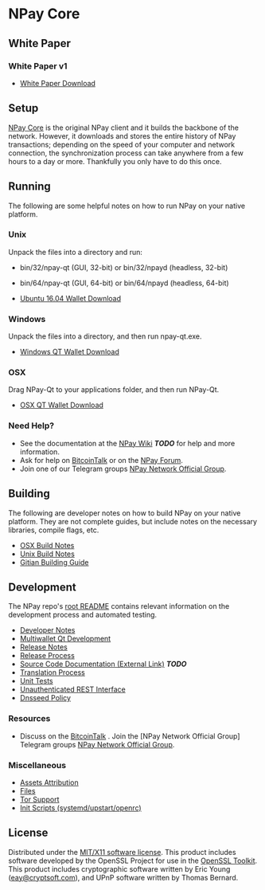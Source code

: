 NPay Core
=====================


White Paper
---------------------
### White Paper v1

- [White Paper Download](http://downloads.npay.network/etc/NPAY%20Whitepaper%20v1.pdf)


Setup
---------------------
[NPay Core](http://npay.network) is the original NPay client and it builds the backbone of the network. However, it downloads and stores the entire history of NPay transactions; depending on the speed of your computer and network connection, the synchronization process can take anywhere from a few hours to a day or more. Thankfully you only have to do this once.


Running
---------------------
The following are some helpful notes on how to run NPay on your native platform.

### Unix

Unpack the files into a directory and run:

- bin/32/npay-qt (GUI, 32-bit) or bin/32/npayd (headless, 32-bit)
- bin/64/npay-qt (GUI, 64-bit) or bin/64/npayd (headless, 64-bit)

- [Ubuntu 16.04 Wallet Download](http://downloads.npay.network/linux/linux.zip)

### Windows

Unpack the files into a directory, and then run npay-qt.exe.

- [Windows QT Wallet Download](http://downloads.npay.network/windows/windows.zip)

### OSX

Drag NPay-Qt to your applications folder, and then run NPay-Qt.

- [OSX QT Wallet Download](http://downloads.npay.network/macos/macos.zip)

### Need Help?

* See the documentation at the [NPay Wiki](https://github.com/KryptoniteOU/NPay/wiki) ***TODO***
for help and more information.
* Ask for help on [BitcoinTalk](https://bitcointalk.org/index.php) or on the [NPay Forum](http://npay.network/).
* Join one of our Telegram groups [NPay Network Official Group](https://t.me/npaynetwork).


Building
---------------------
The following are developer notes on how to build NPay on your native platform. They are not complete guides, but include notes on the necessary libraries, compile flags, etc.

- [OSX Build Notes](build-osx.md)
- [Unix Build Notes](build-unix.md)
- [Gitian Building Guide](gitian-building.md)


Development
---------------------
The NPay repo's [root README](https://github.com/KryptoniteOU/NPay/blob/master/README.md) contains relevant information on the development process and automated testing.

- [Developer Notes](developer-notes.md)
- [Multiwallet Qt Development](multiwallet-qt.md)
- [Release Notes](release-notes.md)
- [Release Process](release-process.md)
- [Source Code Documentation (External Link)](https://dev.visucore.com/bitcoin/doxygen/) ***TODO***
- [Translation Process](translation_process.md)
- [Unit Tests](unit-tests.md)
- [Unauthenticated REST Interface](REST-interface.md)
- [Dnsseed Policy](dnsseed-policy.md)

### Resources

* Discuss on the [BitcoinTalk](https://bitcointalk.org/index.php?topic=1262920.0) .
Join the [NPay Network Official Group] Telegram groups [NPay Network Official Group](https://t.me/npaynetwork).

### Miscellaneous
- [Assets Attribution](assets-attribution.md)
- [Files](files.md)
- [Tor Support](tor.md)
- [Init Scripts (systemd/upstart/openrc)](init.md)


License
---------------------
Distributed under the [MIT/X11 software license](http://www.opensource.org/licenses/mit-license.php).
This product includes software developed by the OpenSSL Project for use in the [OpenSSL Toolkit](https://www.openssl.org/). This product includes
cryptographic software written by Eric Young ([eay@cryptsoft.com](mailto:eay@cryptsoft.com)), and UPnP software written by Thomas Bernard.
